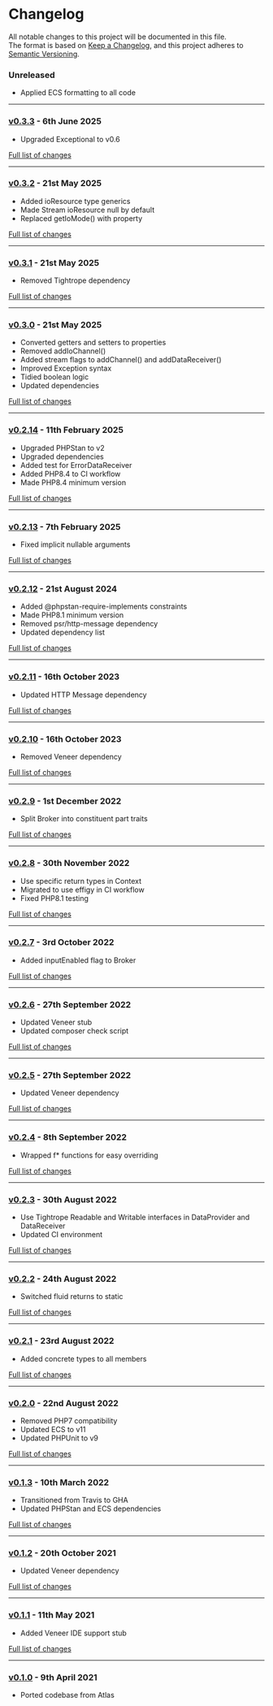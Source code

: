 # Changelog

All notable changes to this project will be documented in this file.<br>
The format is based on [Keep a Changelog](https://keepachangelog.com/en/1.0.0/),
and this project adheres to [Semantic Versioning](https://semver.org/spec/v2.0.0.html).

### Unreleased
- Applied ECS formatting to all code

---

### [v0.3.3](https://github.com/decodelabs/deliverance/commits/v0.3.3) - 6th June 2025

- Upgraded Exceptional to v0.6

[Full list of changes](https://github.com/decodelabs/deliverance/compare/v0.3.2...v0.3.3)

---

### [v0.3.2](https://github.com/decodelabs/deliverance/commits/v0.3.2) - 21st May 2025

- Added ioResource type generics
- Made Stream ioResource null by default
- Replaced getIoMode() with property

[Full list of changes](https://github.com/decodelabs/deliverance/compare/v0.3.1...v0.3.2)

---

### [v0.3.1](https://github.com/decodelabs/deliverance/commits/v0.3.1) - 21st May 2025

- Removed Tightrope dependency

[Full list of changes](https://github.com/decodelabs/deliverance/compare/v0.3.0...v0.3.1)

---

### [v0.3.0](https://github.com/decodelabs/deliverance/commits/v0.3.0) - 21st May 2025

- Converted getters and setters to properties
- Removed addIoChannel()
- Added stream flags to addChannel() and addDataReceiver()
- Improved Exception syntax
- Tidied boolean logic
- Updated dependencies

[Full list of changes](https://github.com/decodelabs/deliverance/compare/v0.2.14...v0.3.0)

---

### [v0.2.14](https://github.com/decodelabs/deliverance/commits/v0.2.14) - 11th February 2025

- Upgraded PHPStan to v2
- Upgraded dependencies
- Added test for ErrorDataReceiver
- Added PHP8.4 to CI workflow
- Made PHP8.4 minimum version

[Full list of changes](https://github.com/decodelabs/deliverance/compare/v0.2.13...v0.2.14)

---

### [v0.2.13](https://github.com/decodelabs/deliverance/commits/v0.2.13) - 7th February 2025

- Fixed implicit nullable arguments

[Full list of changes](https://github.com/decodelabs/deliverance/compare/v0.2.12...v0.2.13)

---

### [v0.2.12](https://github.com/decodelabs/deliverance/commits/v0.2.12) - 21st August 2024

- Added @phpstan-require-implements constraints
- Made PHP8.1 minimum version
- Removed psr/http-message dependency
- Updated dependency list

[Full list of changes](https://github.com/decodelabs/deliverance/compare/v0.2.11...v0.2.12)

---

### [v0.2.11](https://github.com/decodelabs/deliverance/commits/v0.2.11) - 16th October 2023

- Updated HTTP Message dependency

[Full list of changes](https://github.com/decodelabs/deliverance/compare/v0.2.10...v0.2.11)

---

### [v0.2.10](https://github.com/decodelabs/deliverance/commits/v0.2.10) - 16th October 2023

- Removed Veneer dependency

[Full list of changes](https://github.com/decodelabs/deliverance/compare/v0.2.9...v0.2.10)

---

### [v0.2.9](https://github.com/decodelabs/deliverance/commits/v0.2.9) - 1st December 2022

- Split Broker into constituent part traits

[Full list of changes](https://github.com/decodelabs/deliverance/compare/v0.2.8...v0.2.9)

---

### [v0.2.8](https://github.com/decodelabs/deliverance/commits/v0.2.8) - 30th November 2022

- Use specific return types in Context
- Migrated to use effigy in CI workflow
- Fixed PHP8.1 testing

[Full list of changes](https://github.com/decodelabs/deliverance/compare/v0.2.7...v0.2.8)

---

### [v0.2.7](https://github.com/decodelabs/deliverance/commits/v0.2.7) - 3rd October 2022

- Added inputEnabled flag to Broker

[Full list of changes](https://github.com/decodelabs/deliverance/compare/v0.2.6...v0.2.7)

---

### [v0.2.6](https://github.com/decodelabs/deliverance/commits/v0.2.6) - 27th September 2022

- Updated Veneer stub
- Updated composer check script

[Full list of changes](https://github.com/decodelabs/deliverance/compare/v0.2.5...v0.2.6)

---

### [v0.2.5](https://github.com/decodelabs/deliverance/commits/v0.2.5) - 27th September 2022

- Updated Veneer dependency

[Full list of changes](https://github.com/decodelabs/deliverance/compare/v0.2.4...v0.2.5)

---

### [v0.2.4](https://github.com/decodelabs/deliverance/commits/v0.2.4) - 8th September 2022

- Wrapped f* functions for easy overriding

[Full list of changes](https://github.com/decodelabs/deliverance/compare/v0.2.3...v0.2.4)

---

### [v0.2.3](https://github.com/decodelabs/deliverance/commits/v0.2.3) - 30th August 2022

- Use Tightrope Readable and Writable interfaces in DataProvider and DataReceiver
- Updated CI environment

[Full list of changes](https://github.com/decodelabs/deliverance/compare/v0.2.2...v0.2.3)

---

### [v0.2.2](https://github.com/decodelabs/deliverance/commits/v0.2.2) - 24th August 2022

- Switched fluid returns to static

[Full list of changes](https://github.com/decodelabs/deliverance/compare/v0.2.1...v0.2.2)

---

### [v0.2.1](https://github.com/decodelabs/deliverance/commits/v0.2.1) - 23rd August 2022

- Added concrete types to all members

[Full list of changes](https://github.com/decodelabs/deliverance/compare/v0.2.0...v0.2.1)

---

### [v0.2.0](https://github.com/decodelabs/deliverance/commits/v0.2.0) - 22nd August 2022

- Removed PHP7 compatibility
- Updated ECS to v11
- Updated PHPUnit to v9

[Full list of changes](https://github.com/decodelabs/deliverance/compare/v0.1.3...v0.2.0)

---

### [v0.1.3](https://github.com/decodelabs/deliverance/commits/v0.1.3) - 10th March 2022

- Transitioned from Travis to GHA
- Updated PHPStan and ECS dependencies

[Full list of changes](https://github.com/decodelabs/deliverance/compare/v0.1.2...v0.1.3)

---

### [v0.1.2](https://github.com/decodelabs/deliverance/commits/v0.1.2) - 20th October 2021

- Updated Veneer dependency

[Full list of changes](https://github.com/decodelabs/deliverance/compare/v0.1.1...v0.1.2)

---

### [v0.1.1](https://github.com/decodelabs/deliverance/commits/v0.1.1) - 11th May 2021

- Added Veneer IDE support stub

[Full list of changes](https://github.com/decodelabs/deliverance/compare/v0.1.0...v0.1.1)

---

### [v0.1.0](https://github.com/decodelabs/deliverance/commits/v0.1.0) - 9th April 2021

- Ported codebase from Atlas
